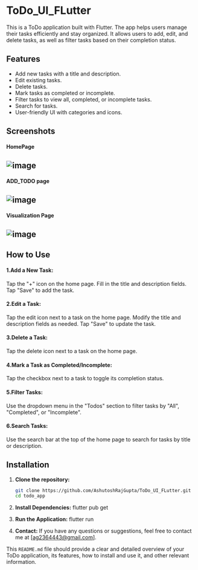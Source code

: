 # ToDo_UI_FLutter

This is a ToDo application built with Flutter. The app helps users manage their tasks efficiently and stay organized. It allows users to add, edit, and delete tasks, as well as filter tasks based on their completion status.

## Features

- Add new tasks with a title and description.
- Edit existing tasks.
- Delete tasks.
- Mark tasks as completed or incomplete.
- Filter tasks to view all, completed, or incomplete tasks.
- Search for tasks.
- User-friendly UI with categories and icons.

## Screenshots
#### HomePage
## ![image](https://github.com/AshutoshRajGupta/ToDo_UI_FLutter/assets/89141709/8c8df99c-85bd-4c9c-bee8-542fdabac781)

#### ADD_TODO page
## ![image](https://github.com/AshutoshRajGupta/ToDo_UI_FLutter/assets/89141709/979bee9d-7dba-42ba-b5eb-de092355e260)

#### Visualization Page
## ![image](https://github.com/AshutoshRajGupta/ToDo_UI_FLutter/assets/89141709/a50d6d16-b44a-4636-934d-9b4b1f0b90fa)


## How to Use
#### 1.Add a New Task:
Tap the "+" icon on the home page.
Fill in the title and description fields.
Tap "Save" to add the task.

#### 2.Edit a Task:
Tap the edit icon next to a task on the home page.
Modify the title and description fields as needed.
Tap "Save" to update the task.

#### 3.Delete a Task:
Tap the delete icon next to a task on the home page.

#### 4.Mark a Task as Completed/Incomplete:
Tap the checkbox next to a task to toggle its completion status.

#### 5.Filter Tasks:
Use the dropdown menu in the "Todos" section to filter tasks by "All", "Completed", or "Incomplete".

#### 6.Search Tasks:
Use the search bar at the top of the home page to search for tasks by title or description.



## Installation

1. **Clone the repository:**

   ```bash
   git clone https://github.com/AshutoshRajGupta/ToDo_UI_FLutter.git
   cd todo_app
   ```
2. **Install Dependencies:**
    flutter pub get
   
3. **Run the Application:**
   flutter run

4. **Contact:**
   If you have any questions or suggestions, feel free to contact me at [ag2364443@gmail.com].




This `README.md` file should provide a clear and detailed overview of your ToDo application, its features, how to install and use it, and other relevant information.

